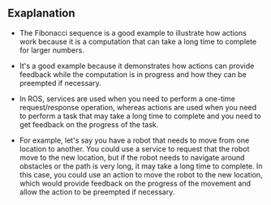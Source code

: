## Exaplanation

- The Fibonacci sequence is a good example to illustrate how actions work because it is a computation that can take a long time to complete for larger numbers. 
- It's a good example because it demonstrates how actions can provide feedback while the computation is in progress and how they can be preempted if necessary.

- In ROS, services are used when you need to perform a one-time request/response operation, whereas actions are used when you need to perform a task that may take a long time to complete and you need to get feedback on the progress of the task. 

- For example, let's say you have a robot that needs to move from one location to another. You could use a service to request that the robot move to the new location, but if the robot needs to navigate around obstacles or the path is very long, it may take a long time to complete. In this case, you could use an action to move the robot to the new location, which would provide feedback on the progress of the movement and allow the action to be preempted if necessary.